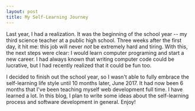 ```yaml
---
layout: post
title: My Self-Learning Journey
---
```

Last year, I had a realization.  It was the beginning of the school year -- my third science teacher at a public high school.  Three weeks after the first day, it hit me: this job will never *not* be extremely hard and tiring.  With this, the next steps were clear: I would learn computer programing and start a new career.  I had always known that writing computer code could be lucrative, but I had recently realized that it could be fun too.  

I decided to finish out the school year, so I wasn't able to fully embrace the self-learning life style until 10 months later, June 2017.  It had now been 6 months that I've been teaching myself web development full time. I have learned a lot.  In this blog, I plan to write some ideas about the self-learning process and software development in general.  Enjoy!
